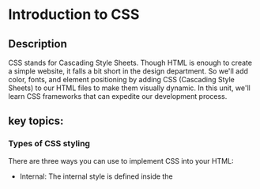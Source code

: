 # Introduction to CSS

## Description

CSS stands for Cascading Style Sheets.
Though HTML is enough to create a simple website, it falls a bit short in the design department. So we'll add color, fonts, and element positioning by adding CSS (Cascading Style Sheets) to our HTML files to make them visually dynamic. In this unit, we'll learn CSS frameworks that can expedite our development process.

## key topics:

### Types of CSS styling

There are three ways you can use to implement CSS into your HTML:

- Internal:
  The internal style is defined inside the **<style> element**, inside the **head section**.
  An internal style sheet may be used if one single HTML page has a unique style.

- External: With an external style sheet, you can change the look of an entire website by changing just one file!
- Inline styles:

An inline style may be used to apply a unique style for a single element.
To use inline styles, add the style attribute to the relevant element. The style attribute can contain any CSS property.

### Syntax

A CSS rule consists of a selector and a declaration block.
`h1 {color: blue; font-size: 12px; }`

### Properties and value

1- Color properties

Colors are specified using:

- predefined color names: blue, yellow, red...
- rgb(red, green, blue): rgb(255, 100, 50)
- HEX: #ff0000
- rgba(Red-green-blue-alpha): rgba(76, 175, 80, 0.1)

2- width and height
The CSS height and width properties are used to set the height and width of an element.

3- outline
An outline is a line drawn outside the element's border.
Outline differs from borders! Unlike border, the outline is drawn outside the element's border, and may overlap other content.

### Typography

1- font-size:
property sets the size of the text.

- font-size: 40px;
  The value could be absolute or relative.

2- font-family:
property to specify the font of a text

- font-family: Arial, Helvetica, sans-serif;

3- font-weight:
Specifies the weight of a font.

- font-weight: bold;

4- font-style:
property is mostly used to specify italic text.

- font-style: italic;
- font-style: oblique;

5- text-align:
Used to set the horizontal alignment of a text.

- text-align: center;
- text-align: left;
- text-align: right;

6- text-indent:
used to specify the indentation of the first line of a text

7- text-decoration:
Used to set or remove decorations from text.

- text-decoration: overline;
- text-decoration: line-through;
- text-decoration: underline;

8- text-transfrom:
Used to specify uppercase and lowercase letters in a text.

- text-transform: uppercase;
- text-transform: lowercase;
- text-transform: capitalize;

9- letter-spacing:
Used to specify the space between the characters in a text.

10- line-height:
used to specify the space between lines.

11- word-spacing:
Used to specify the space between the words in a text.

12- Display:
Is the most important CSS property for controlling layout.

     - display: inline;
     - display: block;

### position:

Specifies the type of positioning method used for an element.

     - static
     - relative
     - fixed
     - absolute

### floats:

property specifies how an element should float.

     - right
     - left

### Units:

CSS has several different units for expressing a length.

1- Absolute units: - Pixels: 1px is one device pixel (dot) of the display.
2- Relative units:

- Percentage: Relative to the parent element.
- em: Relative to the font size of the element (2em means 2 times the size of the current font)
- rem: Relative to font-size of the root element
- vh: Relative to 1% of the height of the viewport
- vw: Relative to 1% of the width of the viewport

### CSS box model:

The CSS box model is essentially a box that wraps around every HTML element.

It consists of: margins, borders, padding, and the actual content.

- padding: Clears an area around the content.
- margin: Clears an area around the content.
- border: A border that goes around the padding and content.
  border: 15px solid green;
- border-radius: Defines the radius of the element's corners
- box-sizing: allows us to include the padding and border in an element's total width and height.

### Specificity:

Specificity is the means by which browsers decide which CSS property values are the most relevant to an element and, therefore, will be applied.

- The universal selector (\*) and inherited values have the lower specificity
- A class selector beats any number of element selectors
- ID selectors have a higher specificity than attribute selectors
- Equal specificity: the latest rule wins

### Class vs. id

- The id of an element is unique within a page, so the id selector is used to select one unique element!

To select an element with a specific id, write a hash (#) character, followed by the id of the element.

`#para1 { text-align: center; color: red; }`

- The class selector selects HTML elements with a specific class attribute.

To select elements with a specific class, write a period (.) character, followed by the class name.

`.center { text-align: center; color: red; }`

## Learning Objectives

- To develop an understanding of how CSS can enhance the design of a webpage
- Implement CSS styling using external stylesheets, inline style and embedded style tags
- Use element selectors to know what element we’ll be targeting to style
- Styling using various properties and their value
- Understand the CSS box model
- Applying styles using classes and IDs

## Helpful Links

[youtube tutorial](https://www.youtube.com/watch?v=-8ORfgUa8ow)
[w2school tutorials](https://www.w3schools.com/css/)
